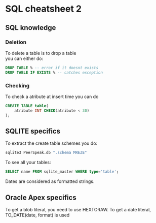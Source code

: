 # SQL cheatsheet 2

## SQL knowledge

### Deletion

To delete a table is to drop a table  
you can either do:  
```sql
DROP TABLE % -- error if it doesnt exists
DROP TABLE IF EXISTS % -- catches exception
```

### Checking

To check a atribute at insert time you can do
```sql
CREATE TABLE table(
    atribute INT CHECK(atribute < 30)
);
```

## SQLITE specifics

To extract the create table schemes you do:  
```bash
sqlite3 PeerSpeak.db ".schema MREZE"
```

To see all your tables:
```sql
SELECT name FROM sqlite_master WHERE type='table';
```

Dates are considered as formatted strings.

## Oracle Apex specifics

To get a blob literal, you need to use HEXTORAW.
To get a date literal, TO_DATE(date, format) is used
